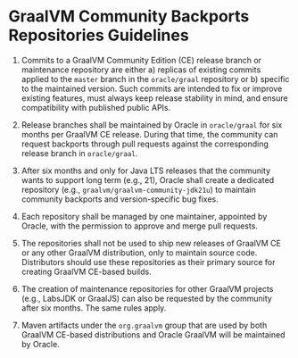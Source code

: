 # GraalVM Community Backports Repositories Guidelines

1. Commits to a GraalVM Community Edition (CE) release branch or maintenance repository are either a) replicas of existing commits applied to the `master` branch in the `oracle/graal` repository or b) specific to the maintained version. Such commits are intended to fix or improve existing features, must always keep release stability in mind, and ensure compatibility with published public APIs.

2. Release branches shall be maintained by Oracle in `oracle/graal` for six months per GraalVM CE release. During that time, the community can request backports through pull requests against the corresponding release branch in `oracle/graal`.

3. After six months and only for Java LTS releases that the community wants to support long term (e.g., 21), Oracle shall create a dedicated repository (e.g., `graalvm/graalvm-community-jdk21u`) to maintain community backports and version-specific bug fixes.

4. Each repository shall be managed by one maintainer, appointed by Oracle, with the permission to approve and merge pull requests.

5. The repositories shall not be used to ship new releases of GraalVM CE or any other GraalVM distribution, only to maintain source code. Distributors should use these repositories as their primary source for creating GraalVM CE-based builds.

6. The creation of maintenance repositories for other GraalVM projects (e.g., LabsJDK or GraalJS) can also be requested by the community after six months. The same rules apply.

7. Maven artifacts under the `org.graalvm` group that are used by both GraalVM CE-based distributions and Oracle GraalVM will be maintained by Oracle.